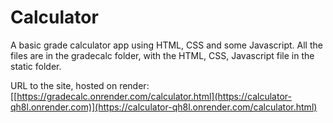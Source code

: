 # Calculator
A basic grade calculator app using HTML, CSS and some Javascript. All the files are in the gradecalc folder, with the HTML, CSS, Javascript file in the static folder. 

URL to the site, hosted on render: [[https://gradecalc.onrender.com/calculator.html](https://calculator-qh8l.onrender.com)](https://calculator-qh8l.onrender.com/calculator.html)
